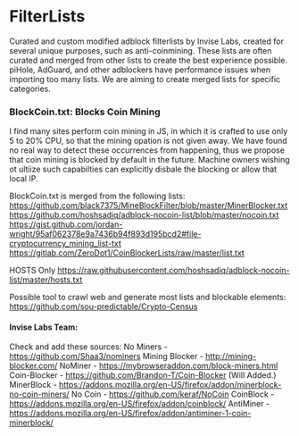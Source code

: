 # FilterLists
Curated and custom modified adblock filterlists by Invise Labs, created for several unique purposes, such as anti-coinmining. These lists are often curated and merged from other lists to create the best experience possible. piHole, AdGuard, and other adblockers have performance issues when importing too many lists. We are aiming to create merged lists for specific categories. 

### BlockCoin.txt: Blocks Coin Mining
I find many sites perform coin mining in JS, in which it is crafted to use only 5 to 20% CPU, so that the mining opation is not given away. We have found no real way to detect these occurrences from happening, thus we propose that coin mining is blocked by default in the future. Machine owners wishing ot ultiize such capabilties can explicitly disbale the blocking or allow that local IP.

BlockCoin.txt is merged from the following lists:
https://github.com/black7375/MineBlockFilter/blob/master/MinerBlocker.txt
https://github.com/hoshsadiq/adblock-nocoin-list/blob/master/nocoin.txt
https://gist.github.com/jordan-wright/95af062378e9a7436b94f893d195bcd2#file-cryptocurrency_mining_list-txt
https://gitlab.com/ZeroDot1/CoinBlockerLists/raw/master/list.txt

HOSTS Only
https://raw.githubusercontent.com/hoshsadiq/adblock-nocoin-list/master/hosts.txt

Possible tool to crawl web and generate most lists and blockable elements:
https://github.com/sou-predictable/Crypto-Census

#### Invise Labs Team:
Check and add these sources:
No Miners - https://github.com/Shaa3/nominers
Mining Blocker - http://mining-blocker.com/
NoMiner - https://mybrowseraddon.com/block-miners.html
Coin-Blocker - https://github.com/Brandon-T/Coin-Blocker (Will Added.)
MinerBlock - https://addons.mozilla.org/en-US/firefox/addon/minerblock-no-coin-miners/
No Coin - https://github.com/keraf/NoCoin
CoinBlock - https://addons.mozilla.org/en-US/firefox/addon/coinblock/
AntiMiner - https://addons.mozilla.org/en-US/firefox/addon/antiminer-1-coin-minerblock/


